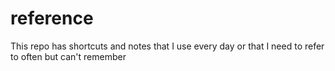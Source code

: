 # reference
This repo has shortcuts and notes that I use every day or that I need to refer to often but can't remember
